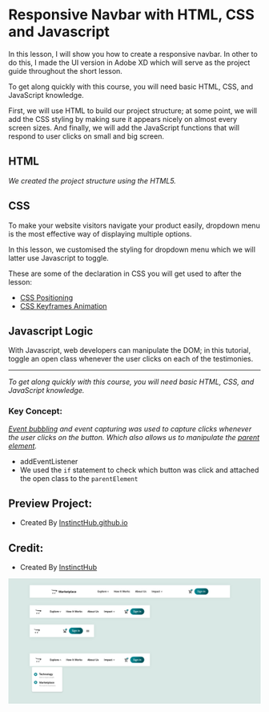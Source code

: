 # Responsive Navbar with HTML, CSS and Javascript

In this lesson, I will show you how to create a responsive navbar. In other to do this, I made the UI version in Adobe XD which will serve as the project guide throughout the short lesson. 

To get along quickly with this course, you will need basic HTML, CSS, and JavaScript knowledge.

First, we will use HTML to build our project structure; at some point, we will add the CSS styling by making sure it appears nicely on almost every screen sizes. And finally, we will add the JavaScript functions that will respond to user clicks on small and big screen.

## HTML
*We created the project structure using the HTML5.*   


## CSS 
To make your website visitors navigate your product easily, dropdown menu is the most effective way of displaying multiple options. 

In this lesson, we customised the styling for dropdown menu which we will latter use Javascript to toggle. 

These are some of the declaration in CSS you will get used to after the lesson: 
* [CSS Positioning](https://www.w3schools.com/css/css_positioning.asp)
* [CSS Keyframes Animation](https://www.w3schools.com/cssref/css3_pr_animation-keyframes.asp)


## Javascript Logic
With Javascript, web developers can manipulate the DOM; in this tutorial, toggle an open class whenever the user clicks on each of the testimonies.

----
*To get along quickly with this course, you will need basic HTML, CSS, and JavaScript knowledge.*

### Key Concept: 

*[Event bubbling](https://javascript.info/bubbling-and-capturing) and event capturing was used to capture clicks whenever the user clicks on the button. Which also allows us to manipulate the [parent element](https://www.w3schools.com/jsref/prop_node_parentelement.asp).*

* addEventListener
* We used the `if` statement to check which button was click and attached the open class to the `parentElement` 



## Preview Project: 
* Created By [InstinctHub.github.io](https://instincthub.github.io/navbar/)

## Credit: 
* Created By [InstinctHub](https://instincthub.com/)


![NAVBAR UI](navbar.png "Navbar UI")

